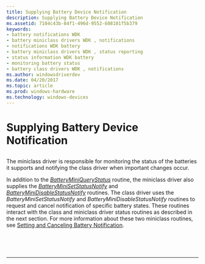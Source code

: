 ```yaml
---
title: Supplying Battery Device Notification
description: Supplying Battery Device Notification
ms.assetid: 7104c43b-84f1-496d-9552-608101f5b379
keywords:
- battery notifications WDK
- battery miniclass drivers WDK , notifications
- notifications WDK battery
- battery miniclass drivers WDK , status reporting
- status information WDK battery
- monitoring battery status
- battery class drivers WDK , notifications
ms.author: windowsdriverdev
ms.date: 04/20/2017
ms.topic: article
ms.prod: windows-hardware
ms.technology: windows-devices
---
```


# Supplying Battery Device Notification


## <span id="ddk_supplying_battery_device_notification_dg"></span><span id="DDK_SUPPLYING_BATTERY_DEVICE_NOTIFICATION_DG"></span>


The miniclass driver is responsible for monitoring the status of the batteries it supports and notifying the class driver when important changes occur.

In addition to the [*BatteryMiniQueryStatus*](https://msdn.microsoft.com/library/windows/hardware/ff536274) routine, the miniclass driver also supplies the [*BatteryMiniSetStatusNotify*](https://msdn.microsoft.com/library/windows/hardware/ff536277) and [*BatteryMiniDisableStatusNotify*](https://msdn.microsoft.com/library/windows/hardware/ff536272) routines. The class driver uses the *BatteryMiniSetStatusNotify* and *BatteryMiniDisableStatusNotify* routines to request and cancel notification of specific battery states. These routines interact with the class and miniclass driver status routines as described in the next section. For more information about these two miniclass routines, see [Setting and Canceling Battery Notification](setting-and-canceling-battery-notification.md).

 

 


--------------------



